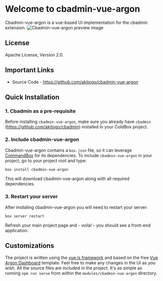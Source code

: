 # Welcome to cbadmin-vue-argon
Cbadmin-vue-argon is a vue-based UI implementation for the cbadmin extension.
![Cbadmin-vue-argon preview image](https://raw.githubusercontent.com/akitogo/cbadmin-vue-argon/master/public/docs/readme-preview.jpg)
## License
Apache License, Version 2.0.
## Important Links
* Source Code - https://github.com/akitogo/cbadmin-vue-argon
## Quick Installation
### 1. Cbadmin as a pre-requisite
Before installing `cbadmin-vue-argon`, make sure you already have `cbadmin` (https://github.com/akitogo/cbadmin) installed in your ColdBox project.
### 2. Include cbadmin-vue-argon
Cbadmin-vue-argon contains a `box.json` file, so it can leverage [CommandBox](http://www.ortussolutions.com/products/commandbox) for its dependencies. To include `cbadmin-vue-argon` in your project, go to your project root and type:
```bash
box install cbadmin-vue-argon
```
This will download cbadmin-vue-argon along with all required dependencies.
### 3. Restart your server
After instlaling cbadmin-vue-argon you will need to restart your server:
```
box server restart
```
Refresh your main project page and - voila! - you should see a front-end application.
## Customizations
The project is written using the [vue.js framework](https://vuejs.org/) and based on the free [Vue Argon Dashboard](https://www.creative-tim.com/product/vue-argon-dashboard) template.
Feel free to make any changes in the UI as you wish. All the source files are included in the project.
It's as simple as running `npm run serve` from within the `modules/cbadmin-vue-argon` directory.